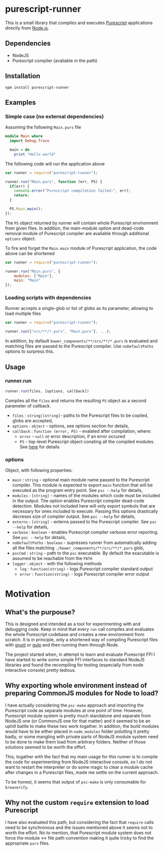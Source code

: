 # purescript-runner

This is a small library that compiles and executes [Purescript](http://www.purescript.org/) applications
directly from [Node.js](http://nodejs.org/).

## Dependencies
 * NodeJS
 * Purescript compiler (avaliable in the path)

## Installation
```
npm install purescript-runner
```

## Examples

### Simple case (no external dependencies)
Assuming the following ``Main.purs`` file
```purescript
module Main where
  import Debug.Trace

  main = do
    print "Hello world"
```

The following code will run the application above
```javascript
var runner = require("purescript-runner");

runner.run("Main.purs", function (err, PS) {
  if(err) {
    console.error("Purescript compilation failed:", err);
    return;
  }

  PS.Main.main();
});
```

The `PS` object returned by runner will contain whole Purescript environment from given files.  In addition,
the main-module option and dead-code removal module of Purescript compiler are avaliable through additional
`options` object.

To fire and forget the `Main.main` module of Purescript application, the code above can be shortened
```javascript
var runner = require("purescript-runner");

runner.run("Main.purs", {
    modules: ["Main"],
    main: "Main"
});
```

### Loading scripts with dependencies
Runner accepts a single-glob or list of globs as its parameter, allowing to load multiple files
```javascript
var runner = require("purescript-runner");

runner.run(["src/**/*.purs", "Main.purs"], ...);
```
In addition, by default `bower_components/**/src/**/*.purs` is evaluated and matching files are passed to the
Purescript compiler. Use `noDefaultPaths` options to surpress this.

## Usage
### runner.run
```javascript
runner.run(files, [options, callback])
```
Compiles all the `files` and returns the resulting `PS` object as a second parameter of callback.
  * `files` : `string|[string]`- paths to the Purescript files to be copiled, globs are accepted,
  * `options` : `object` - options, see options section for details,
  * `callback` : `function (error, PS)` - evalated after compilation, where:
    * `error` - `null` or error description, if an error occured
    * `PS` - top-level Purescript object conating all the compiled modules. See 
      [here](https://leanpub.com/purescript/read#leanpub-auto-calling-purescript-from-javascript) for
      details

### options
Object, with following properties:
  * `main` : `string` - optional main module name passed to the Purescript compiler. This module is expected to export `main`
      function that will be executed as the program entry point. See `psc --help` for details,
  * `modules` : `[string]` - names of the modules which code must be included in the output. The option
      enables Purescript compiler dead-code detection. Modules not included here will only export
      symbols that are necessary for ones included to execute. Passing this options drastically
      decreses size of compiler output. See `psc --help` for details,
  * `externs` : `[string]` - externs passed to the Purescript compiler. See `psc --help` for details,
  * `verbose` : `boolean` - enables Purescript compiler verbose error reporting. See `psc --help` for details,
  * `noDefaultPaths` : `boolean` - supresses runner from automatically adding all the files matching
  `./bower_components/**/src/**/*.purs` glob,
  * `pscCmd` : `string` - path to the `psc` executable. By default the exacutable is assumed to be reachable from the `PATH`
  * `logger` : `object` - with the following methods
    * `log` : `function(string)` - logs Purescript compiler standard output
    * `error` : `function(string)` - logs Purescript compiler error output

# Motivation

## What's the purpouse?
This is designed and intended as a tool for experimenting with and debugging code. Keep in mind that every
`run` call compiles and evaluates the whole Purescript codebase and creates a new environment from scratch. It is
in principle, only a shortened way of compiling Purescript files with [grunt](http://gruntjs.com/) or 
[gulp](http://gulpjs.com/) and then running them through Node.

The project started when, in attempt to learn and evaluate Purescript FFI I have started to write some simple
FFI interfaces to standard NodeJS libraries and found the recompiling for testing (especially from node interactive console)
pretty tedious.

## Why exporting whole environment instead of preparing CommonJS modules for Node to load?
I have actually considering the `psc-make` approach and importing the Purescript code as separate modules at one point
of time. However, Purescript module system is pretty much standalone and separate from NodeJS one (or CommonJS one
for that matter) and it seemed to be an uphill battle to make these two work togather. In addition, the build modules 
would have to be either placed in `node_modules` folder polutting it pretty badly, or some mangling with private parts 
of NodeJS module system need to be done to make them load from arbitrary folders. Neither of those solutions seemed to
be worth the effort.

This, togather with the fact that my main usage for this runner is to compile the code for experimenting from NodeJS
interactive console, so I do not want to restart the interpreter or do some magic to clear a module cache after 
changes in a Purescript files, made me settle on the current approach.

To be honest, it seems that output of `psc-make` is only consumable for `browserify`.

## Why not the custom `require` extension to load Purescript
I have also evaluated this path, but considering the fact that `require` calls need to be synchronous and the
issues mentioned above it seems not to worth the effort. No to mention, that Purescript module system does not
force the module <-> file path convention making it quite tricky to find the appropriate `purs` files.
